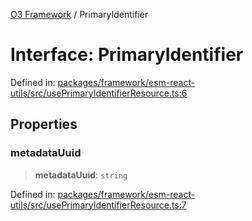 [O3 Framework](../API.md) / PrimaryIdentifier

# Interface: PrimaryIdentifier

Defined in: [packages/framework/esm-react-utils/src/usePrimaryIdentifierResource.ts:6](https://github.com/openmrs/openmrs-esm-core/blob/main/packages/framework/esm-react-utils/src/usePrimaryIdentifierResource.ts#L6)

## Properties

### metadataUuid

> **metadataUuid**: `string`

Defined in: [packages/framework/esm-react-utils/src/usePrimaryIdentifierResource.ts:7](https://github.com/openmrs/openmrs-esm-core/blob/main/packages/framework/esm-react-utils/src/usePrimaryIdentifierResource.ts#L7)
